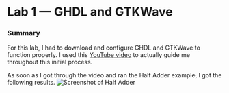 # Lab 1 — GHDL and GTKWave

### Summary
For this lab, I had to download and configure GHDL and GTKWave to function properly.
I used this [YouTube video](https://www.youtube.com/watch?v=H2GyAIYwZbw) to actually guide me throughout this initial process.

As soon as I got through the video and ran the Half Adder example, I got the following results.
![Screenshot of Half Adder](https://github.com/StevenAponte815/CPE322/assets/85426937/104e4b37-79b0-442e-b284-e5e8f6dec77a)

